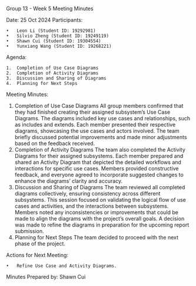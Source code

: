 Group 13 - Week 5 Meeting Minutes

Date: 25 Oct 2024
Participants:

	•	Leon Li (Student ID: 19292981)
	•	Silvio Zheng (Student ID: 19249119)
	•	Shawn Cui (Student ID: 19304554)
	•	Yunxiang Wang (Student ID: 19268221)

Agenda:

	1.	Completion of Use Case Diagrams
	2.	Completion of Activity Diagrams
	3.	Discussion and Sharing of Diagrams
	4.	Planning for Next Steps

Meeting Minutes:

1.	Completion of Use Case Diagrams
All group members confirmed that they had finished creating their assigned subsystem’s Use Case Diagrams. The diagrams included key use cases and relationships, such as includes and extends. Each member presented their respective diagrams, showcasing the use cases and actors involved. The team briefly discussed potential improvements and made minor adjustments based on the feedback received.
2.	Completion of Activity Diagrams
The team also completed the Activity Diagrams for their assigned subsystems. Each member prepared and shared an Activity Diagram that depicted the detailed workflows and interactions for specific use cases. Members provided constructive feedback, and everyone agreed to incorporate suggested changes to enhance the diagrams’ clarity and accuracy.
3.	Discussion and Sharing of Diagrams
The team reviewed all completed diagrams collectively, ensuring consistency across different subsystems. This session focused on validating the logical flow of use cases and activities, and the interactions between subsystems. Members noted any inconsistencies or improvements that could be made to align the diagrams with the project’s overall goals. A decision was made to refine the diagrams in preparation for the upcoming report submission.
4.	Planning for Next Steps
The team decided to proceed with the next phase of the project.

Actions for Next Meeting:

	•	Refine Use Case and Activity Diagrams.

Minutes Prepared by: Shawn Cui

